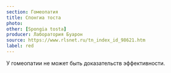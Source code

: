 ```yaml
---
section: Гомеопатия
title: Спонгиа тоста
photo: 
other: [Spongia tosta]
producer: Лаборатория Буарон
source: https://www.rlsnet.ru/tn_index_id_98621.htm
label: red
---
```


У гомеопатии не может быть доказательств эффективности.
